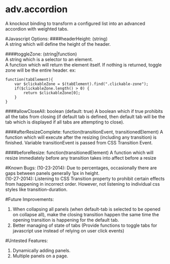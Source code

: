 adv.accordion
=============

A knockout binding to transform a configured list into an advanced accordion with weighted tabs.


#Javascript Options:
####headerHeight: (string)  
A string which will define the height of the header. 


####toggleZone: (string|function)  
A string which is a selector to an element.  
A function which will return the element itself. If nothing is returned, toggle zone will be the entire header. ex: 
 
	function(tabElement){  
		var $clickableZone = $(tabElement).find(".clickable-zone");
		if($clickableZone.length() > 0) {
			return $clickableZone[0];
		}
	}
	
####allowCloseAll: boolean (default: true)
A boolean which if true prohibits all the tabs from closing (if default tab is defined, then default tab will be the tab which is displayed if all tabs are attempting to close).

####afterResizeComplete: function(transitionEvent, transitionedElement)
A function which will execute after the resizing (including any transition) is finished. Variable transitionEvent is passed from CSS Transition Event.

####beforeResize: function(transitionedElement)
A function which will resize immediately before any transition takes into affect before a resize


#Known Bugs:
(10-23-2014): Due to percentages, occasionally there are gaps between panels generally 1px in height.  
(10-27-2014): Listening to CSS Transition property to prohibit certain effects from happening in incorrect order. However, not listening to individual css styles like transition-duration.  


#Future Improvements:
1. When collapsing all panels (when default-tab is selected to be opened on collapse all), make the closing transition happen the same time the opening transition is happening for the default tab.  
2. Better managing of state of tabs (Provide functions to toggle tabs for javascript use instead of relying on user click events)

#Untested Features:
1. Dynamically adding panels.  
2. Multiple panels on a page.  
